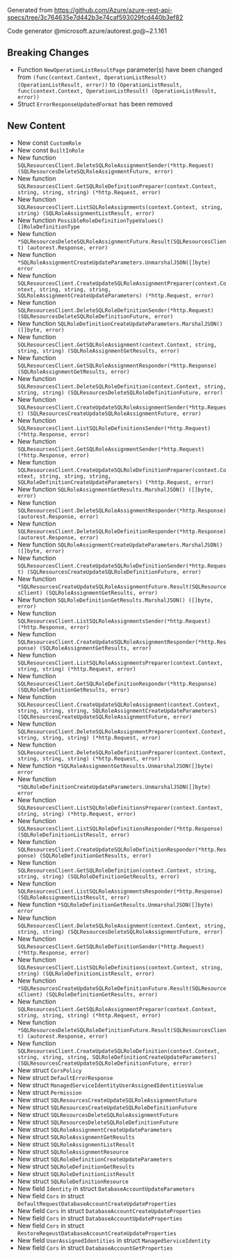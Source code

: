 Generated from https://github.com/Azure/azure-rest-api-specs/tree/3c764635e7d442b3e74caf593029fcd440b3ef82

Code generator @microsoft.azure/autorest.go@~2.1.161

## Breaking Changes

- Function `NewOperationListResultPage` parameter(s) have been changed from `(func(context.Context, OperationListResult) (OperationListResult, error))` to `(OperationListResult, func(context.Context, OperationListResult) (OperationListResult, error))`
- Struct `ErrorResponseUpdatedFormat` has been removed

## New Content

- New const `CustomRole`
- New const `BuiltInRole`
- New function `SQLResourcesClient.DeleteSQLRoleAssignmentSender(*http.Request) (SQLResourcesDeleteSQLRoleAssignmentFuture, error)`
- New function `SQLResourcesClient.GetSQLRoleDefinitionPreparer(context.Context, string, string, string) (*http.Request, error)`
- New function `SQLResourcesClient.ListSQLRoleAssignments(context.Context, string, string) (SQLRoleAssignmentListResult, error)`
- New function `PossibleRoleDefinitionTypeValues() []RoleDefinitionType`
- New function `*SQLResourcesDeleteSQLRoleAssignmentFuture.Result(SQLResourcesClient) (autorest.Response, error)`
- New function `*SQLRoleAssignmentCreateUpdateParameters.UnmarshalJSON([]byte) error`
- New function `SQLResourcesClient.CreateUpdateSQLRoleAssignmentPreparer(context.Context, string, string, string, SQLRoleAssignmentCreateUpdateParameters) (*http.Request, error)`
- New function `SQLResourcesClient.DeleteSQLRoleDefinitionSender(*http.Request) (SQLResourcesDeleteSQLRoleDefinitionFuture, error)`
- New function `SQLRoleDefinitionCreateUpdateParameters.MarshalJSON() ([]byte, error)`
- New function `SQLResourcesClient.GetSQLRoleAssignment(context.Context, string, string, string) (SQLRoleAssignmentGetResults, error)`
- New function `SQLResourcesClient.GetSQLRoleAssignmentResponder(*http.Response) (SQLRoleAssignmentGetResults, error)`
- New function `SQLResourcesClient.DeleteSQLRoleDefinition(context.Context, string, string, string) (SQLResourcesDeleteSQLRoleDefinitionFuture, error)`
- New function `SQLResourcesClient.CreateUpdateSQLRoleAssignmentSender(*http.Request) (SQLResourcesCreateUpdateSQLRoleAssignmentFuture, error)`
- New function `SQLResourcesClient.ListSQLRoleDefinitionsSender(*http.Request) (*http.Response, error)`
- New function `SQLResourcesClient.GetSQLRoleAssignmentSender(*http.Request) (*http.Response, error)`
- New function `SQLResourcesClient.CreateUpdateSQLRoleDefinitionPreparer(context.Context, string, string, string, SQLRoleDefinitionCreateUpdateParameters) (*http.Request, error)`
- New function `SQLRoleAssignmentGetResults.MarshalJSON() ([]byte, error)`
- New function `SQLResourcesClient.DeleteSQLRoleAssignmentResponder(*http.Response) (autorest.Response, error)`
- New function `SQLResourcesClient.DeleteSQLRoleDefinitionResponder(*http.Response) (autorest.Response, error)`
- New function `SQLRoleAssignmentCreateUpdateParameters.MarshalJSON() ([]byte, error)`
- New function `SQLResourcesClient.CreateUpdateSQLRoleDefinitionSender(*http.Request) (SQLResourcesCreateUpdateSQLRoleDefinitionFuture, error)`
- New function `*SQLResourcesCreateUpdateSQLRoleAssignmentFuture.Result(SQLResourcesClient) (SQLRoleAssignmentGetResults, error)`
- New function `SQLRoleDefinitionGetResults.MarshalJSON() ([]byte, error)`
- New function `SQLResourcesClient.ListSQLRoleAssignmentsSender(*http.Request) (*http.Response, error)`
- New function `SQLResourcesClient.CreateUpdateSQLRoleAssignmentResponder(*http.Response) (SQLRoleAssignmentGetResults, error)`
- New function `SQLResourcesClient.ListSQLRoleAssignmentsPreparer(context.Context, string, string) (*http.Request, error)`
- New function `SQLResourcesClient.GetSQLRoleDefinitionResponder(*http.Response) (SQLRoleDefinitionGetResults, error)`
- New function `SQLResourcesClient.CreateUpdateSQLRoleAssignment(context.Context, string, string, string, SQLRoleAssignmentCreateUpdateParameters) (SQLResourcesCreateUpdateSQLRoleAssignmentFuture, error)`
- New function `SQLResourcesClient.DeleteSQLRoleAssignmentPreparer(context.Context, string, string, string) (*http.Request, error)`
- New function `SQLResourcesClient.DeleteSQLRoleDefinitionPreparer(context.Context, string, string, string) (*http.Request, error)`
- New function `*SQLRoleAssignmentGetResults.UnmarshalJSON([]byte) error`
- New function `*SQLRoleDefinitionCreateUpdateParameters.UnmarshalJSON([]byte) error`
- New function `SQLResourcesClient.ListSQLRoleDefinitionsPreparer(context.Context, string, string) (*http.Request, error)`
- New function `SQLResourcesClient.ListSQLRoleDefinitionsResponder(*http.Response) (SQLRoleDefinitionListResult, error)`
- New function `SQLResourcesClient.CreateUpdateSQLRoleDefinitionResponder(*http.Response) (SQLRoleDefinitionGetResults, error)`
- New function `SQLResourcesClient.GetSQLRoleDefinition(context.Context, string, string, string) (SQLRoleDefinitionGetResults, error)`
- New function `SQLResourcesClient.ListSQLRoleAssignmentsResponder(*http.Response) (SQLRoleAssignmentListResult, error)`
- New function `*SQLRoleDefinitionGetResults.UnmarshalJSON([]byte) error`
- New function `SQLResourcesClient.DeleteSQLRoleAssignment(context.Context, string, string, string) (SQLResourcesDeleteSQLRoleAssignmentFuture, error)`
- New function `SQLResourcesClient.GetSQLRoleDefinitionSender(*http.Request) (*http.Response, error)`
- New function `SQLResourcesClient.ListSQLRoleDefinitions(context.Context, string, string) (SQLRoleDefinitionListResult, error)`
- New function `*SQLResourcesCreateUpdateSQLRoleDefinitionFuture.Result(SQLResourcesClient) (SQLRoleDefinitionGetResults, error)`
- New function `SQLResourcesClient.GetSQLRoleAssignmentPreparer(context.Context, string, string, string) (*http.Request, error)`
- New function `*SQLResourcesDeleteSQLRoleDefinitionFuture.Result(SQLResourcesClient) (autorest.Response, error)`
- New function `SQLResourcesClient.CreateUpdateSQLRoleDefinition(context.Context, string, string, string, SQLRoleDefinitionCreateUpdateParameters) (SQLResourcesCreateUpdateSQLRoleDefinitionFuture, error)`
- New struct `CorsPolicy`
- New struct `DefaultErrorResponse`
- New struct `ManagedServiceIdentityUserAssignedIdentitiesValue`
- New struct `Permission`
- New struct `SQLResourcesCreateUpdateSQLRoleAssignmentFuture`
- New struct `SQLResourcesCreateUpdateSQLRoleDefinitionFuture`
- New struct `SQLResourcesDeleteSQLRoleAssignmentFuture`
- New struct `SQLResourcesDeleteSQLRoleDefinitionFuture`
- New struct `SQLRoleAssignmentCreateUpdateParameters`
- New struct `SQLRoleAssignmentGetResults`
- New struct `SQLRoleAssignmentListResult`
- New struct `SQLRoleAssignmentResource`
- New struct `SQLRoleDefinitionCreateUpdateParameters`
- New struct `SQLRoleDefinitionGetResults`
- New struct `SQLRoleDefinitionListResult`
- New struct `SQLRoleDefinitionResource`
- New field `Identity` in struct `DatabaseAccountUpdateParameters`
- New field `Cors` in struct `DefaultRequestDatabaseAccountCreateUpdateProperties`
- New field `Cors` in struct `DatabaseAccountCreateUpdateProperties`
- New field `Cors` in struct `DatabaseAccountUpdateProperties`
- New field `Cors` in struct `RestoreReqeustDatabaseAccountCreateUpdateProperties`
- New field `UserAssignedIdentities` in struct `ManagedServiceIdentity`
- New field `Cors` in struct `DatabaseAccountGetProperties`
